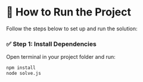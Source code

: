 # 📌 How to Run the Project

Follow the steps below to set up and run the solution:

### ✅ Step 1: Install Dependencies

Open terminal in your project folder and run:

```bash
npm install
node solve.js


